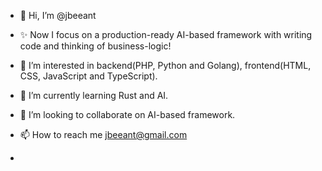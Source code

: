 - 👋 Hi, I’m @jbeeant
- ✨ Now I focus on a production-ready AI-based framework with writing code and thinking of business-logic!
- 👀 I’m interested in backend(PHP, Python and Golang), frontend(HTML, CSS, JavaScript and TypeScript).
- 🌱 I’m currently learning Rust and AI.
- 💞️ I’m looking to collaborate on AI-based framework.
- 📫 How to reach me jbeeant@gmail.com
 
- <!---
jbeeant/jbeeant is a ✨ special ✨ repository because its `README.md` (this file) appears on your GitHub profile.
You can click the Preview link to take a look at your changes.
--->

